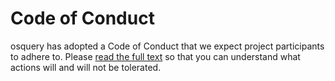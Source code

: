 # Code of Conduct

osquery has adopted a Code of Conduct that we expect project participants to adhere to. Please [read the full text](https://github.com/osquery/foundation/blob/main/CODE_OF_CONDUCT.md) so that you can understand what actions will and will not be tolerated.
